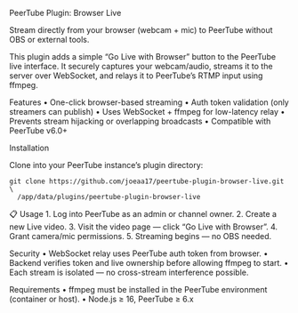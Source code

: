 PeerTube Plugin: Browser Live

Stream directly from your browser (webcam + mic) to PeerTube without OBS or external tools.

This plugin adds a simple “Go Live with Browser” button to the PeerTube live interface. It securely captures your webcam/audio, streams it to the server over WebSocket, and relays it to PeerTube’s RTMP input using ffmpeg.

Features
    •   One-click browser-based streaming
    •   Auth token validation (only streamers can publish)
    •   Uses WebSocket + ffmpeg for low-latency relay
    •   Prevents stream hijacking or overlapping broadcasts
    •   Compatible with PeerTube v6.0+

Installation

Clone into your PeerTube instance’s plugin directory:

```
git clone https://github.com/joeaa17/peertube-plugin-browser-live.git \
  /app/data/plugins/peertube-plugin-browser-live
```

📋 Usage
	1.	Log into PeerTube as an admin or channel owner.
	2.	Create a new Live video.
	3.	Visit the video page — click “Go Live with Browser”.
	4.	Grant camera/mic permissions.
	5.	Streaming begins — no OBS needed.

Security
	•	WebSocket relay uses PeerTube auth token from browser.
	•	Backend verifies token and live ownership before allowing ffmpeg to start.
	•	Each stream is isolated — no cross-stream interference possible.

Requirements
	•	ffmpeg must be installed in the PeerTube environment (container or host).
	•	Node.js ≥ 16, PeerTube ≥ 6.x
